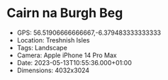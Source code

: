 # Cairn na Burgh Beg

- GPS: 56.51906666666667,-6.379483333333333
- Location: Treshnish Isles
- Tags: Landscape
- Camera: Apple iPhone 14 Pro Max
- Date: 2023-05-13T10:55:36.000+01:00
- Dimensions: 4032x3024
